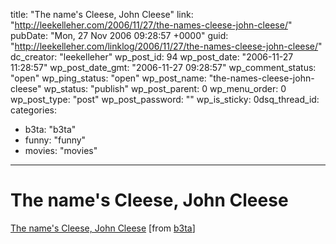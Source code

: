 title: "The name's Cleese, John Cleese"
link: "http://leekelleher.com/2006/11/27/the-names-cleese-john-cleese/"
pubDate: "Mon, 27 Nov 2006 09:28:57 +0000"
guid: "http://leekelleher.com/linklog/2006/11/27/the-names-cleese-john-cleese/"
dc_creator: "leekelleher"
wp_post_id: 94
wp_post_date: "2006-11-27 11:28:57"
wp_post_date_gmt: "2006-11-27 09:28:57"
wp_comment_status: "open"
wp_ping_status: "open"
wp_post_name: "the-names-cleese-john-cleese"
wp_status: "publish"
wp_post_parent: 0
wp_menu_order: 0
wp_post_type: "post"
wp_post_password: ""
wp_is_sticky: 0dsq_thread_id: 
categories:
  - b3ta: "b3ta"
  - funny: "funny"
  - movies: "movies"

---

# The name's Cleese, John Cleese

<a href="http://b3ta.com/board/6572299" >The name's Cleese, John Cleese</a> [from <a href="http://b3ta.com/">b3ta</a>]